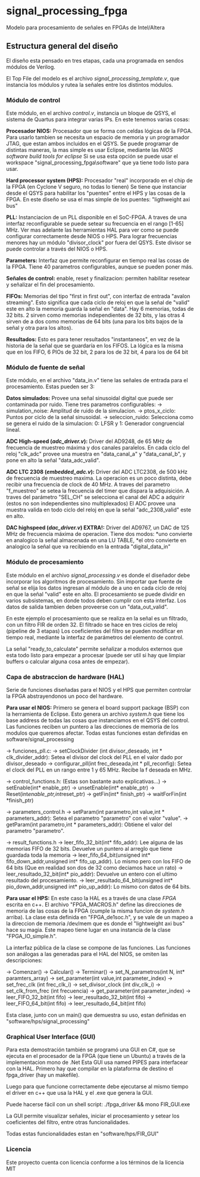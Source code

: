 # signal_processing_fpga
Modelo para procesamiento de señales en FPGAs de Intel/Altera

## Estructura general del diseño
El diseño esta pensado en tres etapas, cada una programada en sendos módulos de Verilog. 

El Top File del modelo es el archivo *signal_processing_template.v*, que instancia los módulos y rutea la señales entre los distintos módulos.

### Módulo de control

Este módulo, en el archivo *control.v*, instancia un bloque de QSYS, el sistema de Quartus para integrar varias IPs. En este tenemos varias cosas:
	
**Procesador NIOS:** Procesador que se forma con celdas lógicas de la FPGA. Para usarlo tambien se necesita un espacio de memoria y un programador JTAG, que estan ambos incluidos en el QSYS.
	Se puede programar de distintas maneras, la mas simple es usar Eclipse, mediante las *NIOS software build tools for eclipse*
	Si se usa esta opción se puede usar el workspace "signal_processing_fpga\software" que ya tiene todo listo para usar.
	
**Hard processor system (HPS):** Procesador "real" incorporado en el chip de la FPGA (en Cyclone V seguro, no todas lo tienen)
	Se tiene que instanciar desde el QSYS para habilitar los "puentes" entre el HPS y las cosas de la FPGA.
	En este diseño se usa el mas simple de los puentes: "ligthweight axi bus"
	
**PLL:** Instanciacion de un PLL disponible en el SoC-FPGA. A traves de una interfaz reconfigurable se puede setear su frecuencia en el rango [1-65] MHz.
	Ver mas adelante las herramientas HAL para ver como se puede configurar correctamente desde NIOS o HPS.
	Para lograr frecuencias menores hay un módulo "divisor_clock" por fuera del QSYS. Este divisor se puede controlar a través del NIOS o HPS.
	
**Parameters:** Interfaz que permite reconfigurar en tiempo real las cosas de la FPGA. Tiene 40 parametros configurables, aunque se pueden poner más.
	
**Señales de control:** enable, reset y finalizacion: permiten habilitar resetear y señalizar el fin del procesamiento.
	
**FIFOs:** Memorias del tipo "first in first out", con interfaz de entrada "avalon streaming". 
	Esto significa que cada ciclo de reloj en que la señal de "valid" este en alto la memoria guarda la señal en "data".
	Hay 6 memorias, todas de 32 bits. 2 sirven como memorias independientes de 32 bits, y las otras 4 sirven de a dos como memorias de 64 bits (una para los bits bajos de la señal y otra para los altos).
			   
**Resultados:** Esto es para tener resultados "instantaneos", en vez de la historia de la señal que se guardaría en los FIFOS.
	La lógica es la misma que en los FIFO, 6 PIOs de 32 bit, 2 para los de 32 bit, 4 para los de 64 bit

### Módulo de fuente de señal

Este módulo, en el archivo "data_in.v" tiene las señales de entrada para el procesamiento. Estas pueden ser 3:

**Datos simulados:** Provee una señal sinusoidal digital que puede ser contaminada por ruido. Tiene tres parametros configurables:
	-> simulation_noise: Amplitud de ruido de la simulacion.
	-> ptos_x_ciclo: Puntos por ciclo de la señal sinusoidal.
	-> seleccion_ruido: Selecciona como se genera el ruido de la simulacion: 0: LFSR y 1: Generador congruencial lineal.
	
**ADC High-speed (*adc_driver.v*):** Driver del AD9248, de 65 MHz de frecuencia de muestreo máxima y dos canales paralelos.
	En cada ciclo del reloj "clk_adc" provee una muestra en "data_canal_a" y "data_canal_b", y pone en alto la señal "data_adc_valid".
	
**ADC LTC 2308 (*embedded_adc.v*):** Driver del ADC LTC2308, de 500 kHz de frecuencia de muestreo maxima. La operacion es un poco distinta, debe recibir una frecuencia de clock de 40 MHz.
	A traves del parametro "f_muestreo" se setea la frecuencia del timer que dispara la adquisición.
	A traves del parámetro "SEL_CH" se selecciona el canal del ADC a adquirir (estos no son independientes sino multiplexados)
	El ADC provee una muestra valida en todo ciclo del reloj en que la señal "adc_2308_valid" este en alto.
									   
**DAC highspeed (*dac_driver.v*) EXTRA!:** Driver del AD9767, un DAC de 125 MHz de frecuencia máxima de operacion.
	Tiene dos modos: 
	*uno convierte en analogico la señal almacenada en una LU TABLE,
	*el otro convierte en analogico la señal que va recibiendo en la entrada "digital_data_in"
											

### Módulo de procesamiento

Este módulo en el archivo *signal_processing.v* es donde el diseñador debe incorporar los algoritmos de procesamiento.
Sin importar que fuente de señal se elija los datos ingresan al módulo de a uno en cada ciclo de reloj en que la señal "valid" este en alto.
El procesamiento se puede dividir en varios subsistemas, en donde todos deben cumplir con esta interfaz.
Los datos de salida tambien deben proveerse con un "data_out_valid".

En este ejemplo el procesamiento que se realiza en la señal es un filtrado, con un filtro FIR de orden 32. El filtrado se hace en tres ciclos de reloj (pipeline de 3 etapas)
Los coeficientes del filtro se pueden modificar en tiempo real, mediante la interfaz de parámetros del elemento de control.

La señal "ready_to_calculate" permite señalizar a modulos externos que esta todo listo para empezar a procesar (puede ser util si hay que limpiar buffers o calcular alguna cosa antes de empezar).

### Capa de abstraccion de hardware (HAL)

Serie de funciones diseñadas para el NIOS y el HPS que permiten controlar la FPGA abstrayendonos un poco del hardware.

**Para usar el NIOS:**
Primero se genera el board support package (BSP) con la herramienta de Eclipse. Esto genera un archivo *system.h* que tiene los base address de todas las cosas que instanciamos en el QSYS del control.
Las funciones reciben un puntero a las direcciones de memoria de los modulos que queremos afectar.
Todas estas funciones estan definidas en software/signal_processing


-> funciones_pll.c: 
	-> setClockDivider (int divisor_deseado, int * clk_divider_addr):  Setea el divisor del clock del PLL en el valor dado por divisor_deseado
	-> configurar_pll(int frec_deseada,int * pll_reconfig): Setea el clock del PLL en un rango entre 1 y 65 MHz. Recibe la f deseada en MHz.
	
-> control_functions.h: (Estas son bastante auto explicativas...)
	-> setEnable(int* enable_ptr)
	-> unsetEnable(int* enable_ptr)
	-> Reset(int*enable_ptr,int*reset_ptr)
	-> getFin(int* finish_ptr)
	-> waitForFin(int *finish_ptr)
	
-> parameters_control.h
	-> setParam(int parametro,int value,int * parameters_addr): Setea el parametro "parametro" con el valor "value".
	-> getParam(int parametro,int * parameters_addr): Obtiene el valor del parametro "parametro".
		
-> result_functions.h
	-> leer_fifo_32_bit(int* fifo_addr): Lee alguna de las memorias FIFO de 32 bits. Devuelve un puntero al arreglo que tiene guardada toda la memoria
	-> leer_fifo_64_bit(unsigned int* fifo_down_addr,unsigned int* fifo_up_addr). Lo mismo pero con los FIFO de 64 bits (Que en realidad son dos de 32 como deciamos hace un rato)
	-> leer_resultado_32_bit(int* pio_addr): Devuelve un entero con el ultimo resultado del procesamiento.
	-> leer_resultado_64_bit(unsigned int* pio_down_addr,unsigned int* pio_up_addr): Lo mismo con datos de 64 bits.
		
**Para usar el HPS:**
En este caso la HAL es a través de una clase *FPGA* escrita en c++. 
El archivo "FPGA_MACROS.h" define las direcciones de memoria de las cosas de la FPGA (cumple la misma funcion de *system.h* arriba).
La clase esta definida en "FPGA_de1soc.h", y se vale de un mapeo a la direccion de memoria /dev/mem que es donde el "lightweight axi bus" hace su magia. Este mapeo tiene lugar en una instancia de la clase "FPGA_IO_simple.h". 

La interfaz pública de la clase se compone de las funciones. Las funciones son análogas a las generadas para el HAL del NIOS, se omiten las descripciones:

-> Comenzar()
-> Calcular()
-> Terminar()
-> set_N_parametros(int N, int* paramters_array)
-> set_parameter(int value,int parameter_index)
-> set_frec_clk (int frec_clk_i) 
-> set_divisor_clock (int div_clk_i)
-> set_clk_from_frec (int frecuencia)
-> get_parameter(int parameter_index)
-> leer_FIFO_32_bit(int fifo)
-> leer_resultado_32_bit(int fifo)
-> leer_FIFO_64_bit(int fifo)
-> leer_resultado_64_bit(int fifo)

Esta clase, junto con un main() que demuestra su uso, estan definidas en "software/hps/signal_processing"

### Graphical User Interface (GUI)

Para esta demostración también se programó una GUI en C#, que se ejecuta en el procesador de la FPGA (que tiene un Ubuntu) a través de la implementacion mono de .Net
Esta GUI usa named PIPES para interfacear con la HAL. Primero hay que compilar en la plataforma de destino el fpga_driver (hay un makefile).

Luego para que funcione correctamente debe ejecutarse al mismo tiempo el driver en c++ que usa la HAL y el .exe que genera la GUI.

Puede hacerse fácil con un shell script:	./fpga_driver && mono FIR_GUI.exe

La GUI permite visualizar señales, iniciar el procesamiento y setear los coeficientes del filtro, entre otras funcionalidades.

Todas estas funcionalidades estan en "software/hps/FIR_GUI"

### Licencia
Este proyecto cuenta con licencia conforme a los términos de la licencia MIT